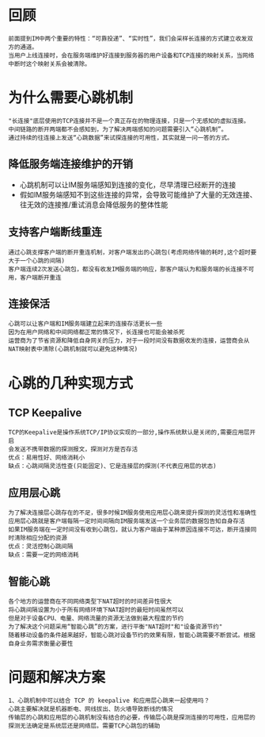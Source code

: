 # 回顾
```
前面提到IM中两个重要的特性：“可靠投递”、“实时性”，我们会采样长连接的方式建立收发双方的通道。
当用户上线连接时，会在服务端维护好连接到服务器的用户设备和TCP连接的映射关系，当网络中断时这个映射关系会被清除。
```

# 为什么需要心跳机制
```
"长连接"底层使用的TCP连接并不是一个真正存在的物理连接，只是一个无感知的虚拟连接。
中间链路的断开两端都不会感知到，为了解决两端感知的问题需要引入“心跳机制”。
通过持续的往连接上发送“心跳数据”来试探连接的可用性，其实就是一问一答的方式。
```

## 降低服务端连接维护的开销
- 心跳机制可以让IM服务端感知到连接的变化，尽早清理已经断开的连接
- 假如IM服务端感知不到这些连接的异常，会导致可能维护了大量的无效连接、往无效的连接推/重试消息会降低服务的整体性能

## 支持客户端断线重连
```
通过心跳支撑客户端的断开重连机制，对客户端发出的心跳包(考虑网络传输的耗时,这个超时要大于一个心跳的间隔)
客户端连续2次发送心跳包，都没有收发IM服务端的响应，那客户端认为和服务端的长连接不可用，客户端断开重连
```

## 连接保活
```
心跳可以让客户端和IM服务端建立起来的连接存活更长一些
因为在用户网络和中间网络都正常的情况下，长连接也可能会被杀死
运营商为了节省资源和降低自身网关的压力，对于一段时间没有数据收发的连接，运营商会从NAT映射表中清除(心跳机制就可以避免这种情况)
```

# 心跳的几种实现方式
## TCP Keepalive
```
TCP的Keepalive是操作系统TCP/IP协议实现的一部分,操作系统默认是关闭的,需要应用层开启
会发送不携带数据的探测报文，探测对方是否存活
优点：易用性好、网络消耗小
缺点：心跳间隔灵活性查(只能固定)、它是连接层的探测(不代表应用层的状态)
```

## 应用层心跳
```
为了解决连接层心跳存在的不足，很多时候IM服务使用应用层心跳来提升探测的灵活性和准确性
应用层心跳就是客户端每隔一定时间间隔向IM服务端发送一个业务层的数据包告知自身存活
如果IM服务端在一定时间没有收到心跳包，就认为客户端由于某种原因连接不可达，断开连接同时清除相应分配的资源
优点：灵活控制心跳间隔
缺点：需要一定的网络消耗
```

## 智能心跳
```
各个地方的运营商在不同网络类型下NAT超时的时间差异性很大
将心跳间隔设置为小于所有网络环境下NAT超时的最短时间虽然可以
但是对于设备CPU、电量、网络流量的资源无法做到最大程度的节约
为了解决这个问题采用“智能心跳”的方案，进行平衡"NAT超时"和"设备资源节约"
随着移动设备的条件越来越好，智能心跳对设备节约的效果有限，智能心跳需要不断尝试。根据自身业务需求衡量必要性
```

# 问题和解决方案
```
1、心跳机制中可以结合 TCP 的 keepalive 和应用层心跳来一起使用吗？
心跳主要解决就是机器断电、网线拔出、防火墙导致断线的情况
传输层的心跳和应用层的心跳机制没有结合的必要，传输层心跳是探测连接的可用性，应用层的探测无法确定是系统层还是网络层。需要TCP心跳包的辅助
```